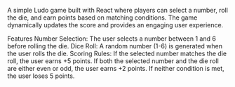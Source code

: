 A simple Ludo game built with React where players can select a number, roll the die, and earn points based on matching conditions. The game dynamically updates the score and provides an engaging user experience.

Features
Number Selection: The user selects a number between 1 and 6 before rolling the die.
Dice Roll: A random number (1-6) is generated when the user rolls the die.
Scoring Rules:
If the selected number matches the die roll, the user earns +5 points.
If both the selected number and the die roll are either even or odd, the user earns +2 points.
If neither condition is met, the user loses 5 points.
